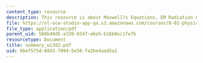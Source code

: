 ```yaml
---
content_type: resource
description: This resource is about Maxwell?s Equations, EM Radiation & Energy Flow.
file: https://ol-ocw-studio-app-qa.s3.amazonaws.com/courses/8-02-physics-ii-electricity-and-magnetism-spring-2007/0bef575d684378945e58fa2be4aad5a1_summary_w13d2.pdf
file_type: application/pdf
parent_uid: 588b48d5-a339-0347-e6e5-b16b0ec1fe7b
resourcetype: Document
title: summary_w13d2.pdf
uid: 0bef575d-6843-7894-5e58-fa2be4aad5a1
---
```

